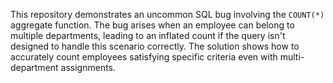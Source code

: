 This repository demonstrates an uncommon SQL bug involving the `COUNT(*)` aggregate function. The bug arises when an employee can belong to multiple departments, leading to an inflated count if the query isn't designed to handle this scenario correctly. The solution shows how to accurately count employees satisfying specific criteria even with multi-department assignments.
